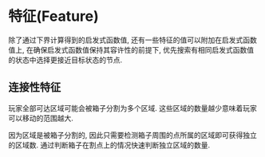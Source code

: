 # 特征(Feature)

除了通过下界计算得到的启发式函数值, 还有一些特征的值可以附加在启发式函数值上, 在确保启发式函数值保持其容许性的前提下, 优先搜索有相同启发式函数值的状态中选择更接近目标状态的节点.

## 连接性特征

玩家全部可达区域可能会被箱子分割为多个区域. 这些区域的数量越少意味着玩家可以移动的范围越大.

因为区域是被箱子分割的, 因此只需要检测箱子周围的点所属的区域即可获得独立的区域数.
通过判断箱子在割点上的情况快速判断独立区域的数量.
